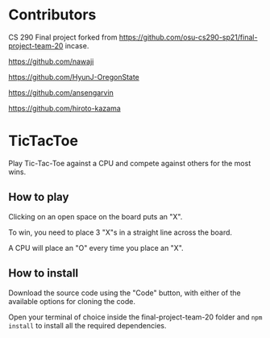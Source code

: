 # Contributors

CS 290 Final project forked from https://github.com/osu-cs290-sp21/final-project-team-20 incase.

https://github.com/nawaji

https://github.com/HyunJ-OregonState

https://github.com/ansengarvin

https://github.com/hiroto-kazama


# TicTacToe

Play Tic-Tac-Toe against a CPU and compete against others for the most wins.

## How to play

Clicking on an open space on the board puts an "X". 

To win, you need to place 3 "X"s in a straight line across the board. 

A CPU will place an "O" every time you place an "X".

## How to install

Download the source code using the "Code" button, with either of the available options for cloning the code. 

Open your terminal of choice inside the final-project-team-20 folder and `npm install` to install all the required dependencies.

